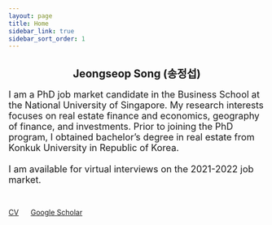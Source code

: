 ```yaml
---
layout: page
title: Home
sidebar_link: true
sidebar_sort_order: 1
---
```

   <head>
    <meta name="baidu-site-verification" content="code-7MOMoWqbbY" />
  </head>

## <center> Jeongseop Song (송정섭) </center>

<font size="4">I am a PhD job market candidate in the Business School at the National University of Singapore. My research interests focuses on real estate finance and economics, geography of finance, and investments. Prior to joining the PhD program, I obtained bachelor&rsquo;s degree in real estate from Konkuk University in Republic of Korea.<br>
	<br>
I am available for virtual interviews on the 2021-2022 job market.</font>

<br>

[CV](https://www.dropbox.com/s/3d6qjhr4mxe8td8/CV_Jeongseop%20Song.pdf?dl=0) &nbsp;&nbsp;&nbsp;&nbsp; [Google Scholar](https://scholar.google.com.sg/citations?user=1QVD5_0AAAAJ&hl=en) 

